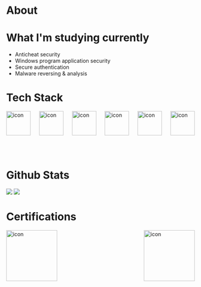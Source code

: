 # About

# What I'm studying currently
- Anticheat security
- Windows program application security
- Secure authentication
- Malware reversing & analysis

# Tech Stack
<div style="display: flex;justify-content: space-between;">
  <img src="https://techstack-generator.vercel.app/cpp-icon.svg" alt="icon" width="65" style="width: 65px; height: 65px; margin-right: 0px; margin-bottom: 50px;" />
  <img src="https://techstack-generator.vercel.app/csharp-icon.svg" alt="icon" width="65" style="width: 65px; height: 65px; margin-right: 0px; margin-bottom: 50px;"/>
  <img src="https://techstack-generator.vercel.app/python-icon.svg" alt="icon" width="65" style="width: 65px; height: 65px; margin-right: 0px; margin-bottom: 50px;"/>
  <img src="https://techstack-generator.vercel.app/github-icon.svg" alt="icon" width="65" style="width: 65px; height: 65px; margin-right: 0px; margin-bottom: 50px;"/>
  <img src="https://techstack-generator.vercel.app/java-icon.svg" alt="icon" width="65" style="width: 65px; height: 65px; margin-right: 0px; margin-bottom: 50px;" />
  <img src="https://techstack-generator.vercel.app/mysql-icon.svg" alt="icon" width="65" style="width: 65px; height: 65px; margin-right: 0px; margin-bottom: 0px;"/>
</div>

# Github Stats

![](https://github-readme-stats.vercel.app/api?username=VeryCuteLookingCat&show_icons=true&theme=tokyonight)
![](https://github-readme-stats.vercel.app/api/top-langs/?username=VeryCuteLookingCat&layout=compact&theme=tokyonight)

# Certifications

<div style="display: flex;justify-content: space-between;">
  <img src="https://images.credly.com/size/340x340/images/99becefb-f627-413c-8ad3-b52534e50037/image.png" alt="icon" width="136" style="width: 136px; height: 136px; margin-right: 0px; margin-bottom: 50px;" />
  <img src="https://images.credly.com/size/340x340/images/267a8b92-df48-41f1-9473-a0dae752310e/ITS-Badges_Software-Development_1200px.png" alt="icon" width="136" style="width: 136px; height: 136px; margin-right: 0px; margin-bottom: 50px;" />
</div>

